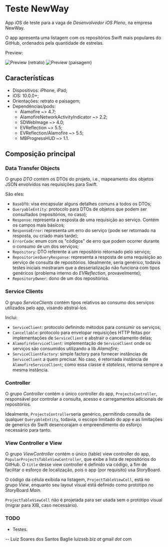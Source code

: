 # Teste NewWay
App iOS de teste para a vaga de *Desenvolvedor iOS Pleno*,  na empresa NewWay.

O app apresenta uma listagem com os repositórios Swift mais populares do GitHub, ordenados pela quantidade de estrelas.

Preview:

![Preview (retrato)](https://i.imgur.com/mZSz0CG.png)
![Preview (paisagem)](https://i.imgur.com/q9uzPnz.png)

## Características
 - Dispositivos: iPhone, iPad;
 - iOS: 10.0.0+;
 - Orientações: retrato e paisagem;
 - Dependências/pods:
	 - Alamofire ~> 4.7;
	 - AlamofireNetworkActivityIndicator ~> 2.2;
	 - SDWebImage ~> 4.0;
	 - EVReflection ~> 5.5;
	 - EVReflection/Alamofire ~> 5.5;
	 - MBProgressHUD ~> 1.1.

## Composição principal
### Data Transfer Objects
O grupo *DTO* contém os DTOs do projeto, i.e., mapeamento dos objetos JSON envolvidos nas requisições para Swift. 

São eles:

 - `BaseDTO`: visa encapsular alguns detalhes comuns a todos os DTOs;
 - `QueryableEntity`: protocolo para DTOs de objetos que podem ser consultados (repositórios, no caso);
 - `Response`: representa a resposta de uma requisição ao serviço. Contém os campos mais básicos;
 - `ResponseError`: representa um erro do serviço (pode ser retornado na resposta, ou criado mais tarde);
 - `ErrorCode`: enum com os "códigos" de erro que podem ocorrer durante o consumo de um dos serviços;
 - `Repository`: DTO referente a um repositório retornado pelo serviço;
 - `RepositoriesQueryResponse`: representa a resposta de uma requisição ao serviço de consulta de repositórios. Idealmente, seria genérico, todavia testes iniciais mostraram que a desserialização não funciona com tipos genéricos (problema interno do *EVReflection*, provavelmente);
 - `RepositoryOwner`: dono de um dos repositórios.

### Service Clients
O grupo *ServiceClients* contém tipos relativos ao consumo dos serviços utilizados pelo app, visando abstraí-los.

Inclui:

 - `ServiceClient`: protocolo definindo métodos para consumir os serviços;
 - `Cancellable`: protocolo para envelopar requisições HTTP feitas por implementações de `ServiceClient` e abstrair o cancelamento delas;
 - `AlamofireServiceClient`: implementação de `ServiceClient` onde os serviços são consumidos utilizando a lib *Alamofire*;
 - `ServiceClientFactory`: simple factory para fornecer instâncias de `ServiceClient` a quem precisar. No caso, é retornada instância de `AlamofireServiceClient`; como essa classe é *stateless*, retorna sempre a mesma instância.

### Controller
O grupo *Controller* contém o único controller do app, `ProjectsController`, responsável por controlar a consulta, acesso e carregamentos adicionais de repositórios. 

Idealmente, `ProjectsController`seria genérico, permitindo consulta de qualquer `QueryableEntity`, todavia, o escopo limitado do app e as limitações de generics do Swift desencorajam o empreendimento do esforço necessário para tanto.

### View Controller e View
O grupo *ViewController* contém o único (table) view controller do app, `PopularProjectsTableViewController`, que exibe a lista de repositórios do GitHub. O `title` desse view controller é definido via código, a fim de facilitar o esforço de localização, pois o app (por requisito) usa StoryBoard.

O código da célula exibida na listagem, `ProjectTableViewCell`, está no grupo *View*, enquanto seu layout visual está definido como protótipo no StoryBoard *Main*. 

`ProjectTableViewCell` não é projetada para ser usada sem o protótipo visual (migrar para XIB, caso necessário).

### TODO

 - Testes.

-- Luiz Soares dos Santos Baglie
luizssb.biz *at* gmail *dot* com 